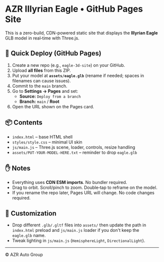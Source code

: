 # AZR Illyrian Eagle • GitHub Pages Site

This is a zero-build, CDN-powered static site that displays the **Illyrian Eagle** GLB model in real‑time with Three.js.

## 🚀 Quick Deploy (GitHub Pages)
1. Create a new repo (e.g., `eagle-3d-site`) on your GitHub.
2. Upload **all files** from this ZIP.
3. Put your model at **`assets/eagle.glb`** (rename if needed; spaces in filenames can cause issues).
4. Commit to the `main` branch.
5. Go to **Settings → Pages** and set:
   - **Source:** `Deploy from a branch`
   - **Branch:** `main` / **Root**
6. Open the URL shown on the Pages card.

## 📦 Contents
- `index.html` – base HTML shell
- `styles/style.css` – minimal UI skin
- `js/main.js` – Three.js scene, loader, controls, resize handling
- `assets/PUT-YOUR-MODEL-HERE.txt` – reminder to drop `eagle.glb`

## ✋ Notes
- Everything uses **CDN ESM imports**. No bundler required.
- Drag to orbit. Scroll/pinch to zoom. Double‑tap to reframe on the model.
- If you rename the repo later, Pages URL will change. No code changes required.

## 🔧 Customization
- Drop different `.glb/.gltf` files into `assets/` then update the path in `index.html` preload and `js/main.js` loader if you don't keep the `eagle.glb` name.
- Tweak lighting in `js/main.js` (`HemisphereLight`, `DirectionalLight`).

---

© AZR Auto Group
